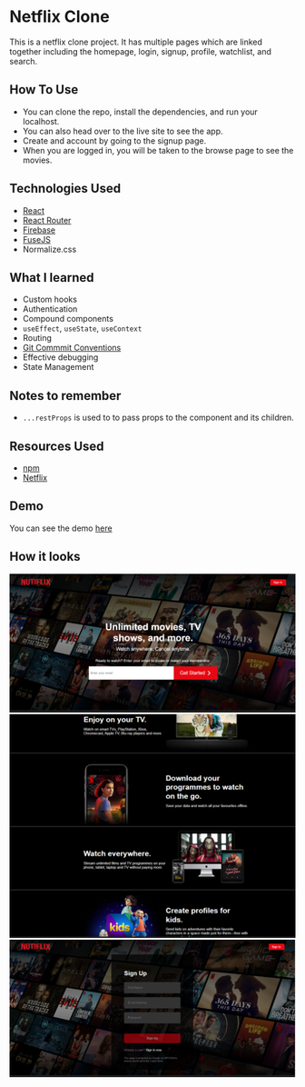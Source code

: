 # Netflix Clone
This is a netflix clone project. It has multiple pages which are linked together including the homepage, login, signup, profile, watchlist, and search.

## How To Use
- You can clone the repo, install the dependencies, and run your localhost.
- You can also head over to the live site to see the app.
- Create and account by going to the signup page.
- When you are logged in, you will be taken to the browse page to see the movies.
## Technologies Used
* [React](https://reactjs.org/)
* [React Router](https://reactrouter.com/docs/en/v6/getting-started/tutorial)
* [Firebase](https://firebase.google.com/)
* [FuseJS](https://fusejs.io/)
* Normalize.css 

## What I learned
- Custom hooks
- Authentication
- Compound components
- `useEffect`, `useState`, `useContext`
- Routing  
- [Git Commmit Conventions](https://raw.githubusercontent.com/legend80s/commit-msg-linter/master/assets/demo-7-compressed.png)  
- Effective debugging
- State Management

## Notes to remember
- `...restProps` is used to to pass props to the component and its children.

## Resources Used
- [npm](https://www.npmjs.com/)
- [Netflix](https://www.netflix.com/gh/)

## Demo 
You can see the demo [here]()

## How it looks

![](screenshots/1.png)
![](screenshots/2.png)
![](screenshots/3.png)